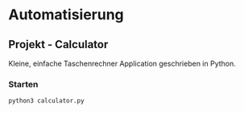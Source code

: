 # Automatisierung

## Projekt - Calculator

Kleine, einfache Taschenrechner Application geschrieben in Python.

### Starten

```python
python3 calculator.py
```

